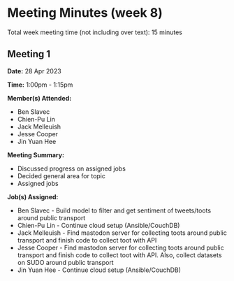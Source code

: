 # Meeting Minutes (week 8)

Total week meeting time (not including over text): 15 minutes

## Meeting 1
**Date:** 28 Apr 2023

**Time:** 1:00pm - 1:15pm

**Member(s) Attended:**

* Ben Slavec
* Chien-Pu Lin
* Jack Melleuish
* Jesse Cooper
* Jin Yuan Hee

**Meeting Summary:**

* Discussed progress on assigned jobs
* Decided general area for topic
* Assigned jobs

**Job(s) Assigned:**

* Ben Slavec - Build model to filter and get sentiment of tweets/toots around public transport
* Chien-Pu Lin - Continue cloud setup (Ansible/CouchDB) 
* Jack Melleuish - Find mastodon server for collecting toots around public transport and finish code to collect toot with API
* Jesse Cooper - Find mastodon server for collecting toots around public transport and finish code to collect toot with API. Also, collect datasets on SUDO around public transport
* Jin Yuan Hee - Continue cloud setup (Ansible/CouchDB)
